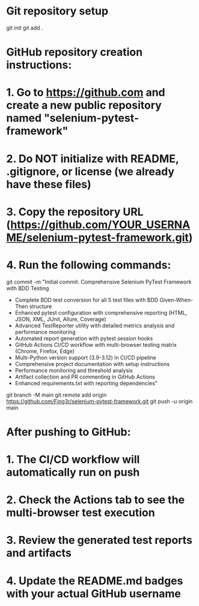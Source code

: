 # Git repository setup
git init
git add .

# GitHub repository creation instructions:
# 1. Go to https://github.com and create a new public repository named "selenium-pytest-framework"
# 2. Do NOT initialize with README, .gitignore, or license (we already have these files)
# 3. Copy the repository URL (https://github.com/YOUR_USERNAME/selenium-pytest-framework.git)
# 4. Run the following commands:

git commit -m "Initial commit: Comprehensive Selenium PyTest Framework with BDD Testing

- Complete BDD test conversion for all 5 test files with BDD Given-When-Then structure
- Enhanced pytest configuration with comprehensive reporting (HTML, JSON, XML, JUnit, Allure, Coverage)
- Advanced TestReporter utility with detailed metrics analysis and performance monitoring
- Automated report generation with pytest session hooks
- GitHub Actions CI/CD workflow with multi-browser testing matrix (Chrome, Firefox, Edge)
- Multi-Python version support (3.9-3.12) in CI/CD pipeline
- Comprehensive project documentation with setup instructions
- Performance monitoring and threshold analysis
- Artifact collection and PR commenting in GitHub Actions
- Enhanced requirements.txt with reporting dependencies"

git branch -M main
git remote add origin https://github.com/Fing3r/selenium-pytest-framework.git
git push -u origin main

# After pushing to GitHub:
# 1. The CI/CD workflow will automatically run on push
# 2. Check the Actions tab to see the multi-browser test execution
# 3. Review the generated test reports and artifacts
# 4. Update the README.md badges with your actual GitHub username
